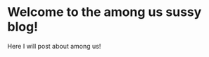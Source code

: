 # Welcome to the among us sussy blog!
Here I will post about among us!

<link rel="icon" type="image/x-icon" href="https://among-us-sussy-blog.github.io/favicon.png">
